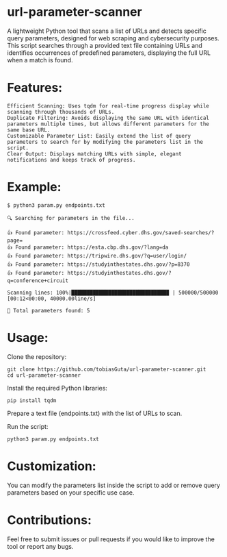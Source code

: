 # url-parameter-scanner
A lightweight Python tool that scans a list of URLs and detects specific query parameters, designed for web scraping and cybersecurity purposes. This script searches through a provided text file containing URLs and identifies occurrences of predefined parameters, displaying the full URL when a match is found.

# Features:
    Efficient Scanning: Uses tqdm for real-time progress display while scanning through thousands of URLs.
    Duplicate Filtering: Avoids displaying the same URL with identical parameters multiple times, but allows different parameters for the same base URL.
    Customizable Parameter List: Easily extend the list of query parameters to search for by modifying the parameters list in the script.
    Clear Output: Displays matching URLs with simple, elegant notifications and keeps track of progress.
    
# Example:
    $ python3 param.py endpoints.txt
    
    🔍 Searching for parameters in the file...
  
    👍 Found parameter: https://crossfeed.cyber.dhs.gov/saved-searches/?page=
    👍 Found parameter: https://esta.cbp.dhs.gov/?lang=da
    👍 Found parameter: https://tripwire.dhs.gov/?q=user/login/
    👍 Found parameter: https://studyinthestates.dhs.gov/?p=8370
    👍 Found parameter: https://studyinthestates.dhs.gov/?q=conference+circuit
    
    Scanning lines: 100%|███████████████████████████████▉ | 500000/500000 [00:12<00:00, 40000.00line/s]
    
    🎉 Total parameters found: 5

# Usage:

Clone the repository:

    git clone https://github.com/tobiasGuta/url-parameter-scanner.git
    cd url-parameter-scanner
    
Install the required Python libraries:

    pip install tqdm
    
Prepare a text file (endpoints.txt) with the list of URLs to scan.

Run the script:

    python3 param.py endpoints.txt
    
# Customization:

You can modify the parameters list inside the script to add or remove query parameters based on your specific use case.

# Contributions:
Feel free to submit issues or pull requests if you would like to improve the tool or report any bugs.
